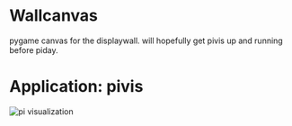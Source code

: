 # Wallcanvas
pygame canvas for the displaywall. will hopefully get pivis up and running before piday. 

# Application: pivis
![pi visualization](http://i.imgur.com/rpbvhtk.png)
